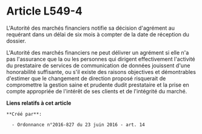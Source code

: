 # Article L549-4

L'Autorité des marchés financiers notifie sa décision d'agrément au requérant dans un délai de six mois à compter de la date
de réception du dossier.

L'Autorité des marchés financiers ne peut délivrer un agrément si elle n'a pas l'assurance que la ou les personnes qui
dirigent effectivement l'activité du prestataire de services de communication de données jouissent d'une honorabilité
suffisante, ou s'il existe des raisons objectives et démontrables d'estimer que le changement de direction proposé risquerait
de compromettre la gestion saine et prudente dudit prestataire et la prise en compte appropriée de l'intérêt de ses clients
et de l'intégrité du marché.

**Liens relatifs à cet article**

	**Créé par**:

	  - Ordonnance n°2016-827 du 23 juin 2016 - art. 14
